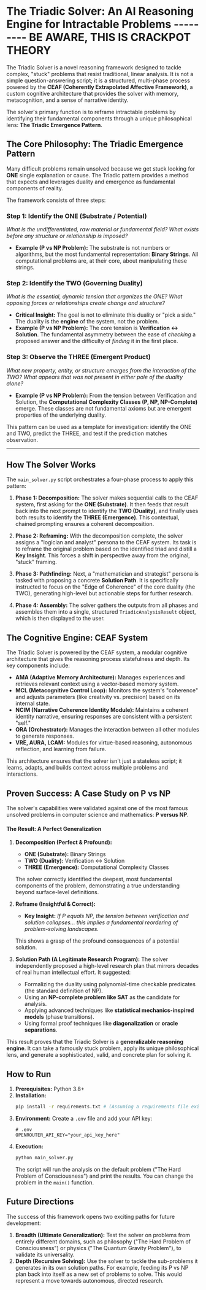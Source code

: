 # The Triadic Solver: An AI Reasoning Engine for Intractable Problems --------- BE AWARE, THIS IS CRACKPOT THEORY

The Triadic Solver is a novel reasoning framework designed to tackle complex, "stuck" problems that resist traditional, linear analysis. It is not a simple question-answering script; it is a structured, multi-phase process powered by the **CEAF (Coherently Extrapolated Affective Framework)**, a custom cognitive architecture that provides the solver with memory, metacognition, and a sense of narrative identity.

The solver's primary function is to reframe intractable problems by identifying their fundamental components through a unique philosophical lens: **The Triadic Emergence Pattern**.

## The Core Philosophy: The Triadic Emergence Pattern

Many difficult problems remain unsolved because we get stuck looking for **ONE** single explanation or cause. The Triadic pattern provides a method that expects and leverages duality and emergence as fundamental components of reality.

The framework consists of three steps:

### Step 1: Identify the ONE (Substrate / Potential)
*What is the undifferentiated, raw material or fundamental field? What exists before any structure or relationship is imposed?*

- **Example (P vs NP Problem):** The substrate is not numbers or algorithms, but the most fundamental representation: **Binary Strings**. All computational problems are, at their core, about manipulating these strings.

### Step 2: Identify the TWO (Governing Duality)
*What is the essential, dynamic tension that organizes the ONE? What opposing forces or relationships create change and structure?*

- **Critical Insight:** The goal is not to eliminate this duality or "pick a side." The duality is the **engine** of the system, not the problem.
- **Example (P vs NP Problem):** The core tension is **Verification ↔ Solution**. The fundamental asymmetry between the ease of *checking* a proposed answer and the difficulty of *finding* it in the first place.

### Step 3: Observe the THREE (Emergent Product)
*What new property, entity, or structure emerges from the interaction of the TWO? What appears that was not present in either pole of the duality alone?*

- **Example (P vs NP Problem):** From the tension between Verification and Solution, the **Computational Complexity Classes (P, NP, NP-Complete)** emerge. These classes are not fundamental axioms but are emergent properties of the underlying duality.

This pattern can be used as a template for investigation: identify the ONE and TWO, predict the THREE, and test if the prediction matches observation.

---

## How The Solver Works

The `main_solver.py` script orchestrates a four-phase process to apply this pattern:

1.  **Phase 1: Decomposition:** The solver makes sequential calls to the CEAF system, first asking for the **ONE (Substrate)**. It then feeds that result back into the next prompt to identify the **TWO (Duality)**, and finally uses both results to identify the **THREE (Emergence)**. This contextual, chained prompting ensures a coherent decomposition.

2.  **Phase 2: Reframing:** With the decomposition complete, the solver assigns a "logician and analyst" persona to the CEAF system. Its task is to reframe the original problem based on the identified triad and distill a **Key Insight**. This forces a shift in perspective away from the original, "stuck" framing.

3.  **Phase 3: Pathfinding:** Next, a "mathematician and strategist" persona is tasked with proposing a concrete **Solution Path**. It is specifically instructed to focus on the "Edge of Coherence" of the core duality (the TWO), generating high-level but actionable steps for further research.

4.  **Phase 4: Assembly:** The solver gathers the outputs from all phases and assembles them into a single, structured `TriadicAnalysisResult` object, which is then displayed to the user.

## The Cognitive Engine: CEAF System

The Triadic Solver is powered by the CEAF system, a modular cognitive architecture that gives the reasoning process statefulness and depth. Its key components include:

-   **AMA (Adaptive Memory Architecture):** Manages experiences and retrieves relevant context using a vector-based memory system.
-   **MCL (Metacognitive Control Loop):** Monitors the system's "coherence" and adjusts parameters (like creativity vs. precision) based on its internal state.
-   **NCIM (Narrative Coherence Identity Module):** Maintains a coherent identity narrative, ensuring responses are consistent with a persistent "self."
-   **ORA (Orchestrator):** Manages the interaction between all other modules to generate responses.
-   **VRE, AURA, LCAM:** Modules for virtue-based reasoning, autonomous reflection, and learning from failure.

This architecture ensures that the solver isn't just a stateless script; it learns, adapts, and builds context across multiple problems and interactions.

## Proven Success: A Case Study on P vs NP

The solver's capabilities were validated against one of the most famous unsolved problems in computer science and mathematics: **P versus NP**.

#### **The Result: A Perfect Generalization**

1.  **Decomposition (Perfect & Profound):**
    -   **ONE (Substrate):** Binary Strings
    -   **TWO (Duality):** Verification ↔ Solution
    -   **THREE (Emergence):** Computational Complexity Classes

    The solver correctly identified the deepest, most fundamental components of the problem, demonstrating a true understanding beyond surface-level definitions.

2.  **Reframe (Insightful & Correct):**
    -   **Key Insight:** *If P equals NP, the tension between verification and solution collapses... this implies a fundamental reordering of problem-solving landscapes.*

    This shows a grasp of the profound consequences of a potential solution.

3.  **Solution Path (A Legitimate Research Program):**
    The solver independently proposed a high-level research plan that mirrors decades of real human intellectual effort. It suggested:
    -   Formalizing the duality using polynomial-time checkable predicates (the standard definition of NP).
    -   Using an **NP-complete problem like SAT** as the candidate for analysis.
    -   Applying advanced techniques like **statistical mechanics-inspired models** (phase transitions).
    -   Using formal proof techniques like **diagonalization** or **oracle separations**.

This result proves that the Triadic Solver is a **generalizable reasoning engine**. It can take a famously stuck problem, apply its unique philosophical lens, and generate a sophisticated, valid, and concrete plan for solving it.

## How to Run

1.  **Prerequisites:** Python 3.8+
2.  **Installation:**
    ```bash
    pip install -r requirements.txt # (Assuming a requirements file exists)
    ```
3.  **Environment:** Create a `.env` file and add your API key:
    ```
    # .env
    OPENROUTER_API_KEY="your_api_key_here"
    ```
4.  **Execution:**
    ```bash
    python main_solver.py
    ```
    The script will run the analysis on the default problem ("The Hard Problem of Consciousness") and print the results. You can change the problem in the `main()` function.

## Future Directions

The success of this framework opens two exciting paths for future development:

1.  **Breadth (Ultimate Generalization):** Test the solver on problems from entirely different domains, such as philosophy ("The Hard Problem of Consciousness") or physics ("The Quantum Gravity Problem"), to validate its universality.
2.  **Depth (Recursive Solving):** Use the solver to tackle the sub-problems it generates in its own solution paths. For example, feeding its P vs NP plan back into itself as a new set of problems to solve. This would represent a move towards autonomous, directed research.
